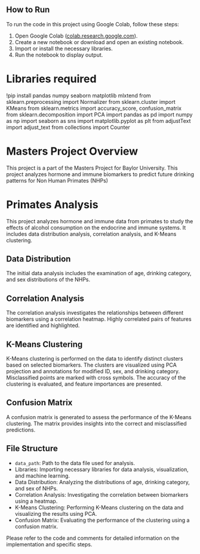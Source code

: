 ## How to Run

To run the code in this project using Google Colab, follow these steps:

1. Open Google Colab ([colab.research.google.com](https://colab.research.google.com)).
2. Create a new notebook or download and open an existing notebook.
3. Import or install the necessary libraries.
4. Run the notebook to display output.

# Libraries required
!pip install pandas numpy seaborn matplotlib mlxtend
from sklearn.preprocessing import Normalizer
from sklearn.cluster import KMeans
from sklearn.metrics import accuracy_score, confusion_matrix
from sklearn.decomposition import PCA
import pandas as pd
import numpy as np
import seaborn as sns
import matplotlib.pyplot as plt
from adjustText import adjust_text
from collections import Counter

# Masters Project Overview
This project is a part of the Masters Project for Baylor University. This project analyzes hormone and immune biomarkers to predict future drinking patterns for Non Human Primates (NHPs)

# Primates Analysis
This project analyzes hormone and immune data from primates to study the effects of alcohol consumption on the endocrine and immune systems. It includes data distribution analysis, correlation analysis, and K-Means clustering.

## Data Distribution
The initial data analysis includes the examination of age, drinking category, and sex distributions of the NHPs.

## Correlation Analysis
The correlation analysis investigates the relationships between different biomarkers using a correlation heatmap. Highly correlated pairs of features are identified and highlighted.

## K-Means Clustering
K-Means clustering is performed on the data to identify distinct clusters based on selected biomarkers. The clusters are visualized using PCA projection and annotations for modified ID, sex, and drinking category. Misclassified points are marked with cross symbols. The accuracy of the clustering is evaluated, and feature importances are presented.

## Confusion Matrix
A confusion matrix is generated to assess the performance of the K-Means clustering. The matrix provides insights into the correct and misclassified predictions.

## File Structure
- `data_path`: Path to the data file used for analysis.
- Libraries: Importing necessary libraries for data analysis, visualization, and machine learning.
- Data Distribution: Analyzing the distributions of age, drinking category, and sex of NHPs.
- Correlation Analysis: Investigating the correlation between biomarkers using a heatmap.
- K-Means Clustering: Performing K-Means clustering on the data and visualizing the results using PCA.
- Confusion Matrix: Evaluating the performance of the clustering using a confusion matrix.

Please refer to the code and comments for detailed information on the implementation and specific steps.
